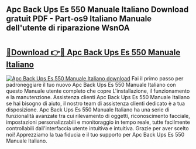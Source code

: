 ## Apc Back Ups Es 550 Manuale Italiano Download gratuit PDF - Part-os9 Italiano Manuale dell'utente di riparazione WsnOA

# <h2><a href="http://dfcubh.blite.top/?on=Apc+Back+Ups+Es+550+Manuale+Italiano">🔗Download 👉🔴 Apc Back Ups Es 550 Manuale Italiano</a></h2>

[![Apc Back Ups Es 550 Manuale Italiano download](https://i.imgur.com/lujVjoI.png)](http://dfcubh.blite.top/?on=Apc+Back+Ups+Es+550+Manuale+Italiano)
Fai il primo passo per padroneggiare il tuo nuovo Apc Back Ups Es 550 Manuale Italiano con questo Manuale utente completo che copre L'installazione, il funzionamento e la manutenzione. Assistenza clienti Apc Back Ups Es 550 Manuale Italiano se hai bisogno di aiuto, il nostro team di assistenza clienti dedicato è a tua disposizione. Apc Back Ups Es 550 Manuale Italiano ha una serie di funzionalità avanzate tra cui rilevamento di oggetti, riconoscimento facciale, impostazioni personalizzabili e monitoraggio in tempo reale, tutte facilmente controllabili dall'interfaccia utente intuitiva e intuitiva. Grazie per aver scelto noi! Apprezziamo la tua fiducia e il tuo supporto per Apc Back Ups Es 550 Manuale Italiano.
